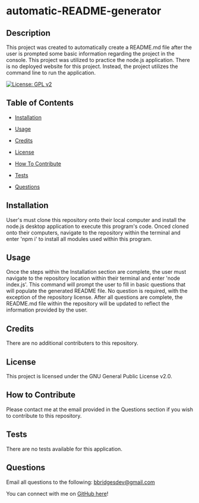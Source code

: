 # automatic-README-generator

## Description

This project was created to automatically create a README.md file after the user is prompted some basic information regarding the project in the console. This project was utilized to practice the node.js application. There is no deployed website for this project. Instead, the project utilizes the command line to run the application.

[![License: GPL v2](https://img.shields.io/badge/License-GPL%20v2-blue.svg)](https://www.gnu.org/licenses/old-licenses/gpl-2.0.en.html)

## Table of Contents

- [Installation](#installation)

- [Usage](#usage)

- [Credits](#credits)

- [License](#license)

- [How To Contribute](#how-to-contribute)

- [Tests](#tests)

- [Questions](#questions)

## Installation

User's must clone this repository onto their local computer and install the node.js desktop application to execute this program's code. Onced cloned onto their computers, navigate to the repository within the terminal and enter 'npm i' to install all modules used within this program.

## Usage

Once the steps within the Installation section are complete, the user must navigate to the repository location within their terminal and enter 'node index.js'. This command will prompt the user to fill in basic questions that will populate the generated README file. No question is required, with the exception of the repository license. After all questions are complete, the README.md file within the repository will be updated to reflect the information provided by the user.

## Credits

There are no additional contributers to this repository.

## License

This project is licensed under the GNU General Public License v2.0.

## How to Contribute

Please contact me at the email provided in the Questions section if you wish to contribute to this repository.

## Tests

There are no tests available for this application.

## Questions

Email all questions to the following: bbridgesdev@gmail.com

You can connect with me on [GitHub here](https://github.com/bcbridges)!
